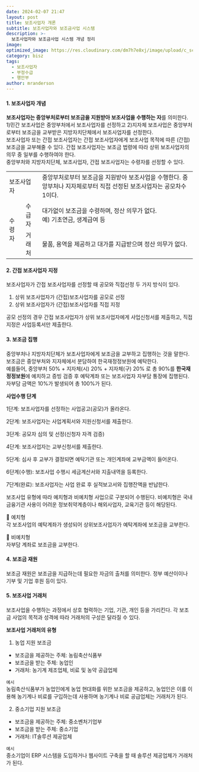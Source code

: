 ```yaml
---
date: 2024-02-07 21:47
layout: post
title: 보조사업자 개론
subtitle: 보조사업자와 보조금사업 시스템
description: >-
  보조사업자와 보조금사업 시스템 개념 정리
image: 
optimized_image: https://res.cloudinary.com/dm7h7e8xj/image/upload/c_scale,w_380/v1559822138/theme9_v273a9.jpg
category: bisz
tags:
  - 보조사업자
  - 부정수급
  - 행안부
author: mranderson
---
```

#### 1. 보조사업자 개념
**보조사업자는 중앙부처로부터 보조금을 지원받아 보조사업을 수행하는 자**를 의미한다. 1)민간 보조사업은 중앙부처에서 보조사업자를 선정하고 
2)지자체 보조사업은 중앙부처로부터 보조금을 교부받은 지방자치단체에서 보조사업자를 선정한다. 
<br/>보조사업자 또는 간접 보조사업자는 간접 보조사업자에게 보조사업 목적에 따른 (간접)보조금을 교부해줄 수 있다. 간접 보조사업자는 보조금 법령에 따라 
상위 보조사업자의 의무 중 일부를 수행하여야 한다.
<br/>중앙부처와 지방자치단체, 보조사업자, 간접 보조사업자는 수령자를 선정할 수 있다.

<table>
<tbody>
<tr>
  <td colspan="2">보조사업자</td>
  <td>중앙부처로부터 보조금을 지원받아 보조사업을 수행한다. 중앙부처나 지자체로부터 직접 선정된 보조사업자는 공모차수 1이다.</td>
</tr>
<tr>  
  <td rowspan="4">수령자</td>
</tr>
<tr>
  <td>수급자</td>
  <td>대가없이 보조금을 수령하며, 정산 의무가 없다. <br/>예) 기초연금, 생계급여 등</td>
</tr>
<tr>
  <td>거래처</td>
  <td>물품, 용역을 제공하고 대가를 지급받으며 정산 의무가 없다.</td>
</tr>
</tbody>
</table>

#### 2. 간접 보조사업자 지정
보조사업자가 간접 보조사업자를 선정할 때 공모와 직접선정 두 가지 방식이 있다. 

1. 상위 보조사업자가 (간접)보조사업자를 공모로 선정
2. 상위 보조사업자가 (간접)보조사업자를 직접 지정

공모 선정의 경우 간접 보조사업자가 상위 보조사업자에게 사업신청서를 제출하고, 직접 지정은 사업등록서만 제출한다.

#### 3. 보조금 집행
중앙부처나 지방자치단체가 보조사업자에게 보조금을 교부하고 집행하는 것을 말한다. 보조금은 중앙부처와 지자체에서 분담하여 한국재정정보원에 예탁한다.<br/>
예를들어, 중앙부처 50% + 지자체(시) 20% + 지자체(구) 20% 로 총 90%를 **한국재정정보원**에 예치하고 증빙 검증 후 예탁계좌 또는 보조사업자 자부담 통장에 집행된다.
<br/>자부담 금액은 10%가 발생되어 총 100%가 된다.

**사업수행 단계**
<p>1단계: 보조사업자를 선정하는 사업공고(공모)가 올라온다.</p>
<p>2단계: 보조사업자는 사업계획서와 지원신청서를 제출한다.</p>
<p>3단계: 공모자 심의 및 선정(신청자 자격 검증)</p>
<p>4단계: 보조사업자는 교부신청서를 제출한다.</p>
<p>5단계: 심사 후 교부가 결정되면 예탁기관 또는 개인계좌에 교부금액이 들어온다.</p>
<p>6단계(수행): 보조사업 수행시 세금계산서와 지출내역을 등록한다.</p>
<p>7단계(완료): 보조사업자는 사업 완료 후 실적보고서와 집행잔액을 반납한다.</p>

보조사업 유형에 따라 예치형과 비예치형 사업으로 구분되어 수행된다. 비예치형은 국내 금융기관 사용이 어려운 정보취약계층이나 해외사업자, 교육기관 등이 해당된다.

🔹 예치형 <br/>
각 보조사업의 예탁계좌가 생성되어 상위보조사업자가 예탁계좌에 보조금을 교부한다.

🔹 비예치형 <br/>
자부담 계좌로 보조금을 교부한다.


#### 4. 보조금 재원
보조금 재원은 보조금을 지급하는데 필요한 자금의 출처를 의미한다. 정부 예산이이나 기부 및 기업 후원 등이 있다. 

#### 5. 보조사업 거래처
보조사업을 수행하는 과정에서 상호 협력하는 기업, 기관, 개인 등을 가리킨다. 각 보조금 사업의 목적과 성격에 따라 거래처의 구성은 달라질 수 있다.

**보조사업 거래처의 유형**

1. 농업 지원 보조금
- 보조금을 제공하는 주체: 농림축산식품부
- 보조금을 받는 주체: 농업인
- 거래처: 농기계 제조업체, 비료 및 농약 공급업체

`예시` <br/>
농림축산식품부가 농업인에게 농업 현대화를 위한 보조금을 제공하고, 농업인은 이를 이용해 농기계나 비료를 구입하는데 사용하며 농기계나 비료 공급업체는 거래처가 된다.

2. 중소기업 지원 보조금
- 보조금을 제공하는 주체: 중소벤처기업부
- 보조금을 받는 주체: 중소기업
- 거래처: IT솔루션 제공업체

`예시` <br/>
중소기업이 ERP 시스템을 도입하거나 웹사이트 구축을 할 때 솔루션 제공업체가 거래처가 된다.














